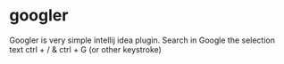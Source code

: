 # googler
Googler is very simple intellij idea  plugin.  Search in Google the selection text ctrl + / &amp; ctrl + G (or other keystroke)
